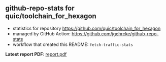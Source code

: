 ## github-repo-stats for quic/toolchain_for_hexagon

- statistics for repository https://github.com/quic/toolchain_for_hexagon
- managed by GitHub Action: https://github.com/jgehrcke/github-repo-stats
- workflow that created this README: `fetch-traffic-stats`

**Latest report PDF**: [report.pdf](https://github.com/njjetha/github-traffic/raw/github-repo-stats/quic/toolchain_for_hexagon/latest-report/report.pdf)

